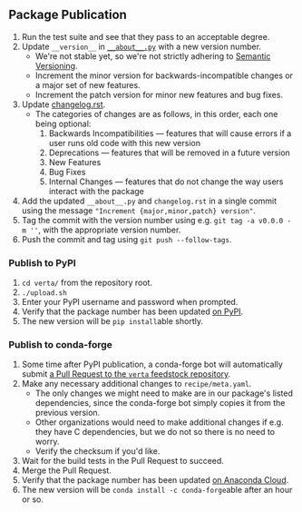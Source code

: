 ## Package Publication

1. Run the test suite and see that they pass to an acceptable degree.
2. Update `__version__` in [`__about__.py`](https://github.com/VertaAI/modeldb-client/blob/development/verta/verta/__about__.py) with a new version number.
   - We're not stable yet, so we're not strictly adhering to [Semantic Versioning](https://semver.org/).
   - Increment the minor version for backwards-incompatible changes or a major set of new features.
   - Increment the patch version for minor new features and bug fixes.
3. Update [changelog.rst](https://github.com/VertaAI/modeldb-client/blob/development/verta/docs/reference/changelog.rst).
   - The categories of changes are as follows, in this order, each one being optional:
     1. Backwards Incompatibilities — features that will cause errors if a user runs old code with this new version
     2. Deprecations — features that will be removed in a future version
     3. New Features
     4. Bug Fixes
     5. Internal Changes — features that do not change the way users interact with the package
4. Add the updated `__about__.py` and `changelog.rst` in a single commit using the message `"Increment {major,minor,patch} version"`.
5. Tag the commit with the version number using e.g. `git tag -a v0.0.0 -m ''`, with the appropriate version number.
6. Push the commit and tag using `git push --follow-tags`.

### Publish to PyPI

1. `cd verta/` from the repository root.
2. `./upload.sh`
3. Enter your PyPI username and password when prompted.
4. Verify that the package number has been updated [on PyPI](https://pypi.org/project/verta/).
5. The new version will be `pip install`able shortly.

### Publish to conda-forge

1. Some time after PyPI publication, a conda-forge bot will automatically submit [a Pull Request to the `verta` feedstock repository](https://github.com/conda-forge/verta-feedstock/pulls).
2. Make any necessary additional changes to `recipe/meta.yaml`.
   - The only changes we might need to make are in our package's listed dependencies, since the conda-forge bot simply copies it from the previous version.
   - Other organizations would need to make additional changes if e.g. they have C dependencies, but we do not so there is no need to worry.
   - Verify the checksum if you'd like.
3. Wait for the build tests in the Pull Request to succeed.
4. Merge the Pull Request.
5. Verify that the package number has been updated [on Anaconda Cloud](https://anaconda.org/conda-forge/verta).
6. The new version will be `conda install -c conda-forge`able after an hour or so.
